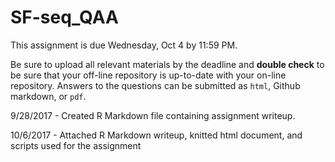 # SF-seq_QAA

This assignment is due Wednesday, Oct 4 by 11:59 PM.

Be sure to upload all relevant materials by the deadline and **double check** to be sure that your off-line repository is up-to-date with your on-line repository. Answers to the questions can be submitted as ```html```, Github markdown, or ```pdf```.

9/28/2017 - Created R Markdown file containing assignment writeup. 

10/6/2017 - Attached R Markdown writeup, knitted html document, and scripts used for the assignment